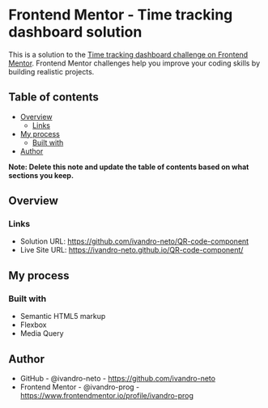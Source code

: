 # Frontend Mentor - Time tracking dashboard solution

This is a solution to the [Time tracking dashboard challenge on Frontend Mentor](https://www.frontendmentor.io/challenges/time-tracking-dashboard-UIQ7167Jw). Frontend Mentor challenges help you improve your coding skills by building realistic projects. 

## Table of contents

- [Overview](#overview)
  - [Links](#links)
- [My process](#my-process)
  - [Built with](#built-with)
- [Author](#author)


**Note: Delete this note and update the table of contents based on what sections you keep.**

## Overview


### Links

- Solution URL: https://github.com/ivandro-neto/QR-code-component
- Live Site URL: https://ivandro-neto.github.io/QR-code-component/

## My process

### Built with

- Semantic HTML5 markup
- Flexbox
- Media Query


## Author

- GitHub - @ivandro-neto - https://github.com/ivandro-neto
- Frontend Mentor - @ivandro-prog -https://www.frontendmentor.io/profile/ivandro-prog
